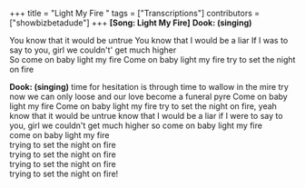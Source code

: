 +++
title = "Light My Fire "
tags = ["Transcriptions"]
contributors = ["showbizbetadude"]
+++
**[Song: Light My Fire]**
**Dook: (singing)**

You know that it would be untrue 
You know that I would be a liar 
If I was to say to you, girl we couldn't' get much higher  
So come on baby light my fire 
Come on baby light my fire 
try to set the night on fire 

**Dook: (singing)**
 time for hesitation is through 
time to wallow in the mire 
try now we can only loose 
and our love become a funeral pyre 
Come on baby light my fire 
Come on baby light my fire 
try to set the night on fire, yeah 
know that it would be untrue
know that I would be a liar 
if I were to say to you, girl we couldn't get much higher 
so come on baby light my fire  
come on baby light my fire  
trying to set the night on fire  
trying to set the night on fire  
trying to set the night on fire  
trying to set the night on fire!




